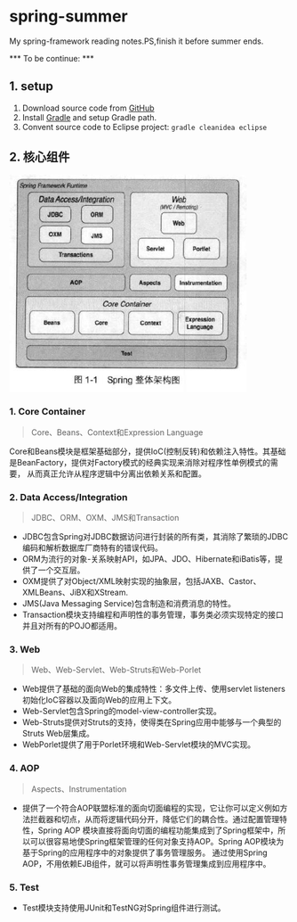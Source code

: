 # spring-summer
My spring-framework reading notes.PS,finish it before summer ends.

*** To be continue: *** 

## 1. setup
1. Download source code from [GitHub](https://github.com/spring-projects/spring-framework.git)
2. Install [Gradle](http://gradle.org/gradle-download/) and setup Gradle path.
3. Convent source code to Eclipse project: `gradle cleanidea eclipse`

## 2. 核心组件
![Spring Framework](/images/spring.jpg)
### 1. Core Container
> Core、Beans、Context和Expression Language

Core和Beans模块是框架基础部分，提供IoC(控制反转)和依赖注入特性。其基础是BeanFactory，提供对Factory模式的经典实现来消除对程序性单例模式的需要，
从而真正允许从程序逻辑中分离出依赖关系和配置。
### 2. Data Access/Integration
> JDBC、ORM、OXM、JMS和Transaction

- JDBC包含Spring对JDBC数据访问进行封装的所有类，其消除了繁琐的JDBC编码和解析数据库厂商特有的错误代码。
- ORM为流行的对象-关系映射API，如JPA、JDO、Hibernate和iBatis等，提供了一个交互层。
- OXM提供了对Object/XML映射实现的抽象层，包括JAXB、Castor、XMLBeans、JiBX和XStream.
- JMS(Java Messaging Service)包含制造和消费消息的特性。
- Transaction模块支持编程和声明性的事务管理，事务类必须实现特定的接口并且对所有的POJO都适用。

### 3. Web
> Web、Web-Servlet、Web-Struts和Web-Porlet

- Web提供了基础的面向Web的集成特性：多文件上传、使用servlet listeners初始化IoC容器以及面向Web的应用上下文。
- Web-Servlet包含Spring的model-view-controller实现。
- Web-Struts提供对Struts的支持，使得类在Spring应用中能够与一个典型的Struts Web层集成。
- WebPorlet提供了用于Porlet环境和Web-Servlet模块的MVC实现。

### 4. AOP
> Aspects、Instrumentation

 - 提供了一个符合AOP联盟标准的面向切面编程的实现，它让你可以定义例如方法拦截器和切点，从而将逻辑代码分开，降低它们的耦合性。通过配置管理特性，Spring AOP
 模块直接将面向切面的编程功能集成到了Spring框架中，所以可以很容易地使Spring框架管理的任何对象支持AOP。Spring AOP模块为基于Spring的应用程序中的对象提供了事务管理服务。
 通过使用Spring AOP，不用依赖EJB组件，就可以将声明性事务管理集成到应用程序中。
 
### 5. Test
- Test模块支持使用JUnit和TestNG对Spring组件进行测试。